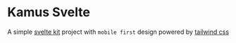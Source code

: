 # Kamus Svelte

A simple [svelte kit](https://kit.svelte.dev/) project with `mobile first` design powered by [tailwind css](https://tailwindcss.com/)